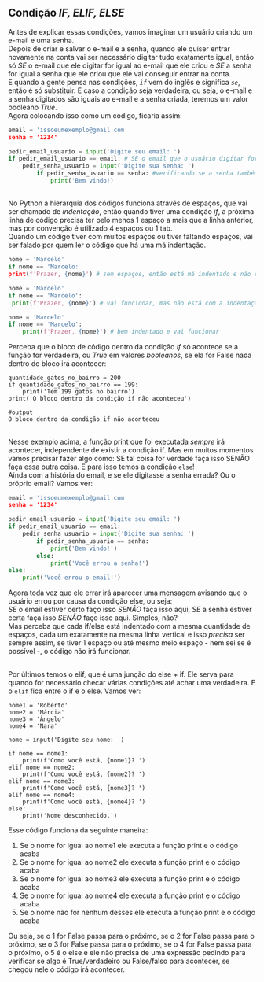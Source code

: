 ## **Condição *IF, ELIF, ELSE***

Antes de explicar essas condições, vamos imaginar um usuário criando um e-mail e uma senha.        
Depois de criar e salvar o e-mail e a senha, quando ele quiser entrar novamente na conta vai ser necessário digitar tudo exatamente igual, então só *SE* o e-mail que ele digitar for igual ao e-mail que ele criou e *SE* a senha for igual a senha que ele criou que ele vai conseguir entrar na conta.    
E quando a gente pensa nas condições, *`if`* vem do inglês e significa *`se`*, então é só substituir. E caso a condição seja verdadeira, ou seja, o e-mail e a senha digitados são iguais ao e-mail e a senha criada, teremos um valor booleano _True_.       
Agora colocando isso como um código, ficaria assim: 

```py
email = 'issoeumexemplo@gmail.com
senha = '1234'

pedir_email_usuario = input('Digite seu email: ')
if pedir_email_usuario == email: # SE o email que o usuário digitar for igual(==) ao email salvo na nossa variável
	pedir_senha_usuario = input('Digite sua senha: ')
		if pedir_senha_usuario == senha: #verificando se a senha também é igual
			print('Bem vindo!)
```
##

No Python a hierarquia dos códigos funciona através de espaços, que vai ser chamado de *indentação*, então quando tiver uma condição *if*, a próxima linha de código precisa ter pelo menos 1 espaço a mais que a linha anterior, mas por convenção é utilizado 4 espaços ou 1 tab.     
Quando um código tiver com muitos espaços ou tiver faltando espaços, vai ser falado por quem ler o código que há uma má indentação. 

```py
nome = 'Marcelo'
if nome == 'Marcelo: 
print(f'Prazer, {nome}') # sem espaços, então está má indentado e não vai funcionar
```

```py
nome = 'Marcelo'
if nome == 'Marcelo': 
 print(f'Prazer, {nome}') # vai funcionar, mas não está com a indentação padrão
```

```py
nome = 'Marcelo'
if nome == 'Marcelo': 
	print(f'Prazer, {nome}') # bem indentado e vai funcionar
```

Perceba que o bloco de código dentro da condição _if_ só acontece se a função for verdadeira, ou *True* em valores *booleanos*, se ela for False nada dentro do bloco irá acontecer: 

```
quantidade_gatos_no_bairro = 200
if quantidade_gatos_no_bairro == 199: 
	print('Tem 199 gatos no bairro')
print('O bloco dentro da condição if não aconteceu')

#output
O bloco dentro da condição if não aconteceu
```

##

Nesse exemplo acima, a função print que foi executada *sempre* irá acontecer, independente de existir a condição if. Mas em muitos momentos vamos precisar fazer algo como: SE tal coisa for verdade faça isso SENÃO faça essa outra coisa. E para isso temos a condição `else`!           
Ainda com a história do email, e se ele digitasse a senha errada? Ou o próprio email? Vamos ver:


```py
email = 'issoeumexemplo@gmail.com
senha = '1234'

pedir_email_usuario = input('Digite seu email: ')
if pedir_email_usuario == email:
	pedir_senha_usuario = input('Digite sua senha: ')
		if pedir_senha_usuario == senha: 
			print('Bem vindo!')
		else:
			print('Você errou a senha!')
else: 
	print('Você errou o email!')

```

Agora toda vez que ele errar irá aparecer uma mensagem avisando que o usuário errou por causa da condição else, ou seja:     
*SE* o email estiver certo faço isso *SENÃO* faça isso aqui, *SE* a senha estiver certa faça isso *SENÃO* faço isso aqui. Simples, não?      
Mas perceba que cada if/else está indentado com a mesma quantidade de espaços,  cada um exatamente na mesma linha vertical e isso *precisa* ser sempre assim, se tiver 1 espaço ou até mesmo meio espaço - nem sei se é possível -, o código não irá funcionar.

##

Por últimos temos o elif, que é uma junção do else + if. Ele serva para quando for necessário checar várias condições até achar uma verdadeira. E o `elif` fica entre o if e o else. 
Vamos ver: 


```
nome1 = 'Roberto'
nome2 = 'Márcia'
nome3 = 'Ângelo'
nome4 = 'Nara'

nome = input('Digite seu nome: ')

if nome == nome1:
	print(f'Como você está, {nome1}? ')
elif nome == nome2:
	print(f'Como você está, {nome2}? ')
elif nome == nome3:
	print(f'Como você está, {nome3}? ')
elif nome == nome4:
	print(f'Como você está, {nome4}? ')
else:
	print('Nome desconhecido.')
```

Esse código funciona da seguinte maneira: 

1. Se o nome for igual ao nome1 ele executa a função print e o código acaba
2. Se o nome for igual ao nome2 ele executa a função print e o código acaba
3. Se o nome for igual ao nome3 ele executa a função print e o código acaba
4. Se o nome for igual ao nome4 ele executa a função print e o código acaba
5. Se o nome não for nenhum desses ele executa a função print e o código acaba

Ou seja, se o 1 for False passa para o próximo, se o 2 for False passa para o próximo, se o 3 for False passa para o próximo, se o 4 for False passa para o próximo, o 5 é o else e ele não precisa de uma expressão pedindo para verificar se algo é True/verdadeiro ou False/falso para acontecer, se chegou nele o código irá acontecer.
